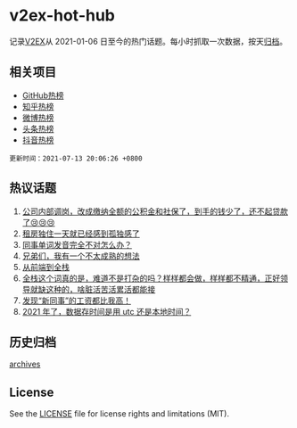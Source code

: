 # v2ex-hot-hub

 记录[V2EX](https://www.v2ex.com/)从 2021-01-06 日至今的热门话题。每小时抓取一次数据，按天[归档](archives)。
 
 ## 相关项目

- [GitHub热榜](https://github.com/snaildev/github-hot-hub)
- [知乎热榜](https://github.com/snaildev/zhihu-hot-hub)
- [微博热榜](https://github.com/snaildev/weibo-hot-hub)
- [头条热榜](https://github.com/snaildev/toutiao-hot-hub)
- [抖音热榜](https://github.com/snaildev/douyin-hot-hub)


 `更新时间：2021-07-13 20:06:26 +0800`

## 热议话题

1. [公司内部调岗，改成缴纳全额的公积金和社保了，到手的钱少了，还不起贷款了😢😢😢](https://www.v2ex.com/t/789168)
1. [租房独住一天就已经感到孤独感了](https://www.v2ex.com/t/789144)
1. [同事单词发音完全不对怎么办？](https://www.v2ex.com/t/789173)
1. [兄弟们，我有一个不太成熟的想法](https://www.v2ex.com/t/789169)
1. [从前端到全栈](https://www.v2ex.com/t/789108)
1. [全栈这个词真的是，难道不是打杂的吗？样样都会做，样样都不精通，正好领导就缺这种的，啥脏活苦活累活都能接](https://www.v2ex.com/t/789234)
1. [发现“新同事”的工资都比我高！](https://www.v2ex.com/t/789187)
1. [2021 年了，数据存时间是用 utc 还是本地时间？](https://www.v2ex.com/t/789255)

## 历史归档

[archives](archives)

## License

See the [LICENSE](LICENSE) file for license rights and limitations (MIT).
